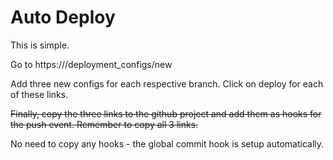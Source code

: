 # Auto Deploy

This is simple.

Go to https://<deployment-server>/deployment_configs/new

Add three new configs for each respective branch. Click on deploy for each of these links.

~~Finally, copy the three links to the github project and add them as hooks for the push event. Remember to copy all 3 links.~~

No need to copy any hooks - the global commit hook is setup automatically.
